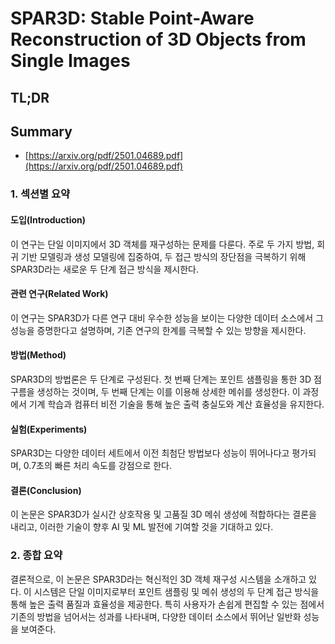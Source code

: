 # SPAR3D: Stable Point-Aware Reconstruction of 3D Objects from Single Images
## TL;DR
## Summary
- [https://arxiv.org/pdf/2501.04689.pdf](https://arxiv.org/pdf/2501.04689.pdf)

### 1. 섹션별 요약

#### 도입(Introduction)
이 연구는 단일 이미지에서 3D 객체를 재구성하는 문제를 다룬다. 주로 두 가지 방법, 회귀 기반 모델링과 생성 모델링에 집중하여, 두 접근 방식의 장단점을 극복하기 위해 SPAR3D라는 새로운 두 단계 접근 방식을 제시한다.

#### 관련 연구(Related Work)
이 연구는 SPAR3D가 다른 연구 대비 우수한 성능을 보이는 다양한 데이터 소스에서 그 성능을 증명한다고 설명하며, 기존 연구의 한계를 극복할 수 있는 방향을 제시한다.

#### 방법(Method)
SPAR3D의 방법론은 두 단계로 구성된다. 첫 번째 단계는 포인트 샘플링을 통한 3D 점 구름을 생성하는 것이며, 두 번째 단계는 이를 이용해 상세한 메쉬를 생성한다. 이 과정에서 기계 학습과 컴퓨터 비전 기술을 통해 높은 출력 충실도와 계산 효율성을 유지한다.

#### 실험(Experiments)
SPAR3D는 다양한 데이터 세트에서 이전 최첨단 방법보다 성능이 뛰어나다고 평가되며, 0.7초의 빠른 처리 속도를 강점으로 한다.

#### 결론(Conclusion)
이 논문은 SPAR3D가 실시간 상호작용 및 고품질 3D 메쉬 생성에 적합하다는 결론을 내리고, 이러한 기술이 향후 AI 및 ML 발전에 기여할 것을 기대하고 있다.

### 2. 종합 요약

결론적으로, 이 논문은 SPAR3D라는 혁신적인 3D 객체 재구성 시스템을 소개하고 있다. 이 시스템은 단일 이미지로부터 포인트 샘플링 및 메쉬 생성의 두 단계 접근 방식을 통해 높은 출력 품질과 효율성을 제공한다. 특히 사용자가 손쉽게 편집할 수 있는 점에서 기존의 방법을 넘어서는 성과를 나타내며, 다양한 데이터 소스에서 뛰어난 일반화 성능을 보여준다.